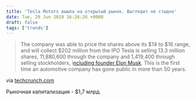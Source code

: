 ```yaml
---
title: 'Tesla Motors вышла на открытый рынок. Выглядит не стыдно'
date: Tue, 29 Jun 2010 16:26:26 +0000
draft: false
tags: ['trends']
---
```


> The company was able to price the shares above its $14 to $16 range, and will collect $202 million from the IPO Tesla is selling 13.3 million shares, 11,880,600 through the company and 1,419,400 through selling stockholders, i[ncluding founder Elon Musk](http://techcrunch.com/2010/06/28/tesla-ipo-musk-shares/). This is the first time an automotive company has gone public in more than 50 years.

via [techcrunch.com](http://techcrunch.com/2010/06/29/tesla-ipo-1-7-billion/)

Рыночная капитализация - $1,7 млрд.